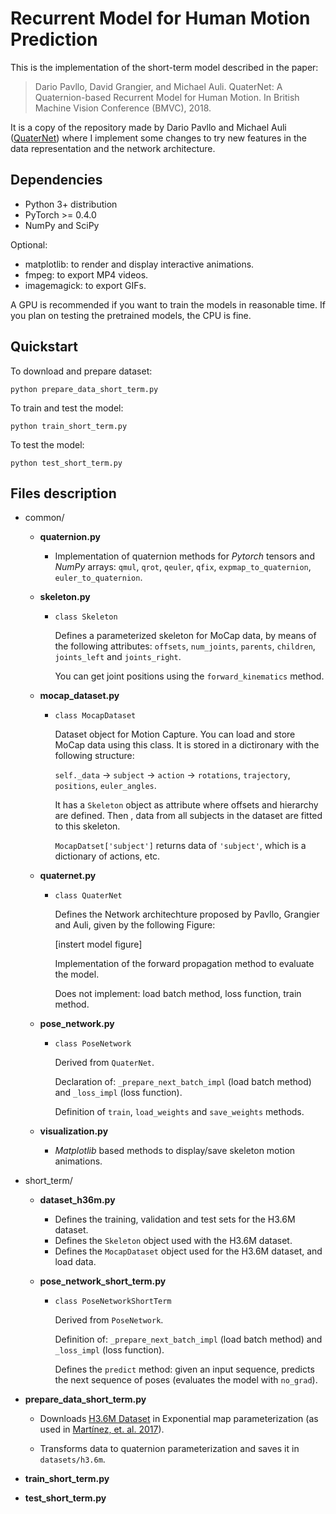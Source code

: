 # Recurrent Model for Human Motion Prediction

This is the implementation of the short-term model described in the paper:

> Dario Pavllo, David Grangier, and Michael Auli. QuaterNet: A Quaternion-based Recurrent Model for Human Motion. In British Machine Vision Conference (BMVC), 2018.

It is a copy of the repository made by Dario Pavllo and Michael Auli ([QuaterNet](https://github.com/facebookresearch/QuaterNet))
where I implement some changes to try new features in the data representation and the network architecture.

## Dependencies

* Python 3+ distribution
* PyTorch >= 0.4.0
* NumPy and SciPy

Optional:

* matplotlib: to render and display interactive animations.
* fmpeg: to export MP4 videos.
* imagemagick: to export GIFs.

A GPU is recommended if you want to train the models in reasonable time. If you plan on testing the pretrained models, the CPU is fine.

## Quickstart

To download and prepare dataset:

    python prepare_data_short_term.py

To train and test the model:

    python train_short_term.py

To test the model:

    python test_short_term.py

## Files description

* common/

    * **quaternion.py**
        
        * Implementation of quaternion methods for *Pytorch* tensors and *NumPy* arrays:
        `qmul`, `qrot`, `qeuler`, `qfix`, `expmap_to_quaternion`, `euler_to_quaternion`.

    * **skeleton.py**

        * `class Skeleton`
        
            Defines a parameterized skeleton for MoCap data, by means of  the following attributes:
            `offsets`, `num_joints`, `parents`, `children`, `joints_left` and `joints_right`.

            You can get joint positions using the `forward_kinematics` method.

    * **mocap_dataset.py**
        
        * `class MocapDataset`
        
            Dataset object for Motion Capture. You can load and store MoCap data using this class.
            It is stored in a dictironary with the following structure:

            `self._data` -> `subject` -> `action` -> `rotations`, `trajectory`, `positions`, `euler_angles`.

            It has a `Skeleton` object as attribute where offsets and hierarchy are defined.
            Then , data from all subjects in the dataset are fitted to this skeleton.

            `MocapDatset['subject']` returns data of `'subject'`, which is a dictionary of actions, etc.

    * **quaternet.py**

        * `class QuaterNet`
        
            Defines the Network architechture proposed by Pavllo, Grangier and Auli, given by the following Figure:
        
            [instert model figure]

            Implementation of the forward propagation method to evaluate the model.

            Does not implement: load batch method, loss function, train method.

    * **pose_network.py**

        * `class PoseNetwork`

            Derived from `QuaterNet`.

            Declaration of: `_prepare_next_batch_impl` (load batch method) and `_loss_impl` (loss function).
            
            Definition of `train`, `load_weights` and `save_weights` methods.

    
    * **visualization.py**

        * *Matplotlib* based methods to display/save skeleton motion animations.
    
* short_term/

    * **dataset_h36m.py**

        * Defines the training, validation and test sets for the H3.6M dataset.
        * Defines the `Skeleton` object used with the H3.6M dataset.
        * Defines the `MocapDataset` object used for the H3.6M dataset, and load data.

    * **pose_network_short_term.py**

        * `class PoseNetworkShortTerm`
        
            Derived from `PoseNetwork`.

            Definition of: `_prepare_next_batch_impl` (load batch method) and `_loss_impl` (loss function).

            Defines the `predict` method: given an input sequence, predicts the next sequence of poses (evaluates the model with `no_grad`).

* **prepare_data_short_term.py**

    * Downloads [H3.6M Dataset](http://www.cs.stanford.edu/people/ashesh/h3.6m.zip) in Exponential map parameterization (as used in [Martínez, et. al. 2017](https://arxiv.org/abs/1705.02445)).
    
    * Transforms data to quaternion parameterization and saves it in `datasets/h3.6m`.


* **train_short_term.py**

* **test_short_term.py**